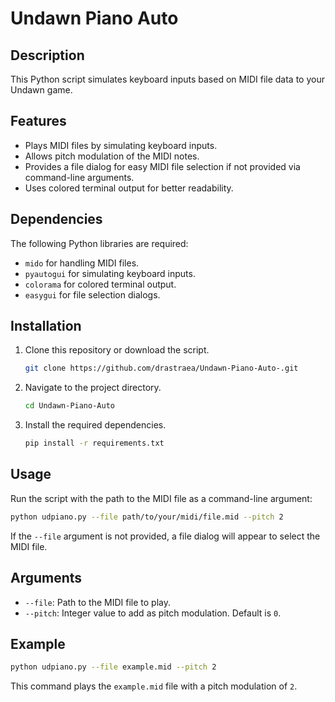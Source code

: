 # Undawn Piano Auto

## Description

This Python script simulates keyboard inputs based on MIDI file data to your Undawn game.

## Features

- Plays MIDI files by simulating keyboard inputs.
- Allows pitch modulation of the MIDI notes.
- Provides a file dialog for easy MIDI file selection if not provided via command-line arguments.
- Uses colored terminal output for better readability.

## Dependencies

The following Python libraries are required:

- `mido` for handling MIDI files.
- `pyautogui` for simulating keyboard inputs.
- `colorama` for colored terminal output.
- `easygui` for file selection dialogs.

## Installation

1. Clone this repository or download the script.

   ```bash
   git clone https://github.com/drastraea/Undawn-Piano-Auto-.git
   ```
2. Navigate to the project directory.
   ```bash
   cd Undawn-Piano-Auto
   ```
3. Install the required dependencies.
   ```bash
   pip install -r requirements.txt
   ```

## Usage
Run the script with the path to the MIDI file as a command-line argument:
```bash
python udpiano.py --file path/to/your/midi/file.mid --pitch 2
```
If the `--file` argument is not provided, a file dialog will appear to select the MIDI file.

## Arguments
+ `--file`: Path to the MIDI file to play.
+ `--pitch`: Integer value to add as pitch modulation. Default is `0`.

## Example
```bash
python udpiano.py --file example.mid --pitch 2
```
This command plays the `example.mid` file with a pitch modulation of `2`.
